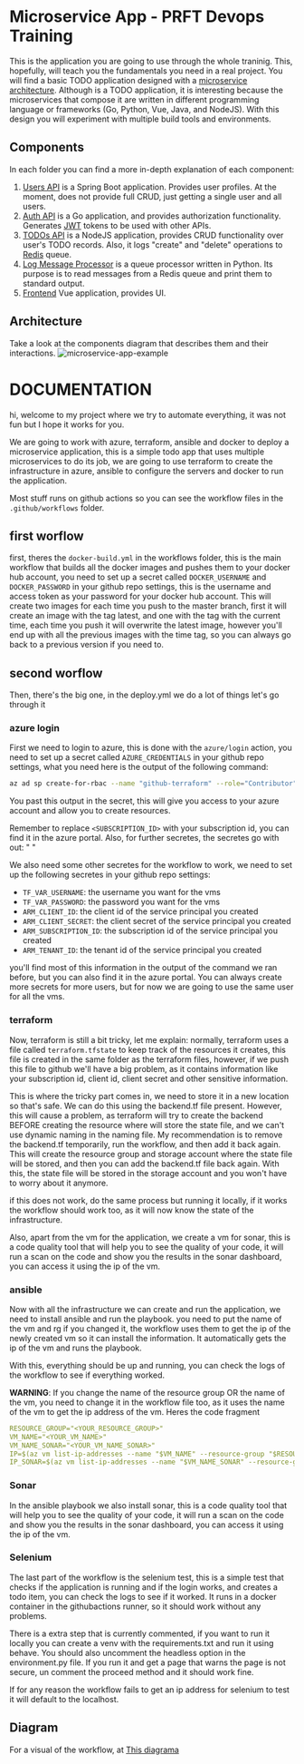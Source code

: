 # Microservice App - PRFT Devops Training

This is the application you are going to use through the whole traninig. This, hopefully, will teach you the fundamentals you need in a real project. You will find a basic TODO application designed with a [microservice architecture](https://microservices.io). Although is a TODO application, it is interesting because the microservices that compose it are written in different programming language or frameworks (Go, Python, Vue, Java, and NodeJS). With this design you will experiment with multiple build tools and environments. 

## Components
In each folder you can find a more in-depth explanation of each component:

1. [Users API](/users-api) is a Spring Boot application. Provides user profiles. At the moment, does not provide full CRUD, just getting a single user and all users.
2. [Auth API](/auth-api) is a Go application, and provides authorization functionality. Generates [JWT](https://jwt.io/) tokens to be used with other APIs.
3. [TODOs API](/todos-api) is a NodeJS application, provides CRUD functionality over user's TODO records. Also, it logs "create" and "delete" operations to [Redis](https://redis.io/) queue.
4. [Log Message Processor](/log-message-processor) is a queue processor written in Python. Its purpose is to read messages from a Redis queue and print them to standard output.
5. [Frontend](/frontend) Vue application, provides UI.

## Architecture

Take a look at the components diagram that describes them and their interactions.
![microservice-app-example](/arch-img/Microservices.png)


# DOCUMENTATION

hi, welcome to my project where we try to automate everything, it was not fun but I hope it works for you.

We are going to work with azure, terraform, ansible and docker to deploy a microservice application, this is a simple todo app that uses multiple microservices to do its job, we are going to use terraform to create the infrastructure in azure, ansible to configure the servers and docker to run the application.

Most stuff runs on github actions so you can see the workflow files in the `.github/workflows` folder.

## first worflow

first, theres the `docker-build.yml` in the workflows folder, this is the main workflow that builds all the docker images and pushes them to your docker hub account, you need to set up a secret called `DOCKER_USERNAME` and `DOCKER_PASSWORD` in your github repo settings, this is the username and access token as 
your password for your docker hub account. This will create two images for each time you push to the master branch, first it will create an image with the tag
latest, and one with the tag with the current time, each time you push it will overwrite the latest image, however you'll end up with all the previous images with the
time tag, so you can always go back to a previous version if you need to.

## second worflow

Then, there's the big one, in the deploy.yml we do a lot of things let's go through it

### azure login

First we need to login to azure, this is done with the `azure/login` action, you need to set up a secret called `AZURE_CREDENTIALS` in your github repo settings, 
what you need here is the output of the following command:

```bash
az ad sp create-for-rbac --name "github-terraform" --role="Contributor" --scopes="/subscriptions/<SUBSCRIPTION_ID>" --sdk-auth
```

You past this output in the secret, this will give you access to your azure account and allow you to create resources.

Remember to replace `<SUBSCRIPTION_ID>` with your subscription id, you can find it in the azure portal. Also, for further secretes, the secretes go with out: " "

We also need some other secretes for the workflow to work, we need to set up the following secretes in your github repo settings:
- `TF_VAR_USERNAME`: the username you want for the vms
- `TF_VAR_PASSWORD`: the password you want for the vms
- `ARM_CLIENT_ID`: the client id of the service principal you created
- `ARM_CLIENT_SECRET`: the client secret of the service principal you created
- `ARM_SUBSCRIPTION_ID`: the subscription id of the service principal you created
- `ARM_TENANT_ID`: the tenant id of the service principal you created

you'll find most of this information in the output of the command we ran before, but you can also find it in the azure portal.
You can always create more secrets for more users, but for now we are going to use the same user for all the vms.

### terraform

Now, terraform is still a bit tricky, let me explain: normally, terraform uses a file called `terraform.tfstate` to keep track of the resources it creates, 
this file is created in the same folder as the terraform files, however, if we push this file to github we'll have a 
big problem, as it contains information like your subscription id, client id, client secret and other sensitive information. 

This is where the tricky part comes in, we need to store it in a new location so that's safe. We can do this using the backend.tf file present.
However, this will cause a problem, as terraform will try to create the backend BEFORE creating the resource where will store the state file, and
we can't use dynamic naming in the naming file. My recommendation is to remove the backend.tf temporarily, run the workflow, and then add it back again.
This will create the resource group and storage account where the state file will be stored, and then you can add the backend.tf file back again.
With this, the state file will be stored in the storage account and you won't have to worry about it anymore.

if this does not work, do the same process but running it locally, if it works the workflow should work too, as it will now know the state of the infrastructure.

Also, apart from the vm for the application, we create a vm for sonar, this is a code quality tool that will help you to see the quality of your code, it will run a scan on the code and show you the results in the sonar dashboard, you can access it using the ip of the vm.

### ansible

Now with all the infrastructure we can create and run the application, we need to install ansible and run the playbook. you need to put the name of the 
vm and rg if you changed it, the workflow uses them to get the ip of the newly created vm so it can install the information.
It automatically gets the ip of the vm and runs the playbook.

With this, everything should be up and running, you can check the logs of the workflow to see if everything worked.

**WARNING**: If you change the name of the resource group OR the name of the vm, you need to change it in the workflow file too, as it uses the name of the vm to get the ip address of the vm. Heres the code fragment
```yaml
RESOURCE_GROUP="<YOUR_RESOURCE_GROUP>"
VM_NAME="<YOUR_VM_NAME>"
VM_NAME_SONAR="<YOUR_VM_NAME_SONAR>"
IP=$(az vm list-ip-addresses --name "$VM_NAME" --resource-group "$RESOURCE_GROUP" --query "[0].virtualMachine.network.publicIpAddresses[0].ipAddress" -o tsv)
IP_SONAR=$(az vm list-ip-addresses --name "$VM_NAME_SONAR" --resource-group "$RESOURCE_GROUP" --query "[0].virtualMachine.network.publicIpAddresses[1].ipAddress" -o tsv)
```

### Sonar
In the ansible playbook we also install sonar, this is a code quality tool that
will help you to see the quality of your code, it will run a scan on the code and
show you the results in the sonar dashboard, you can access it using the ip of the vm.

### Selenium
The last part of the workflow is the selenium test, this is a simple test that 
checks if the application is running and if the login works, and creates a todo
item, you can check the logs to see if it worked. It runs in a docker container in
the githubactions runner, so it should work without any problems.

There is a extra step that is currently commented, if you want to run it locally
you can create a venv with the requirements.txt and run it using behave. You should
also uncomment the headless option in the environment.py file. 
If you run it and get a page that warns the page is not secure, un comment the 
proceed method and it should work fine.

If for any reason the workflow fails to get an ip address for selenium to test it
will default to the localhost.

## Diagram

For a visual of the workflow, at [This diagrama](diagrama_auto.pdf) 


